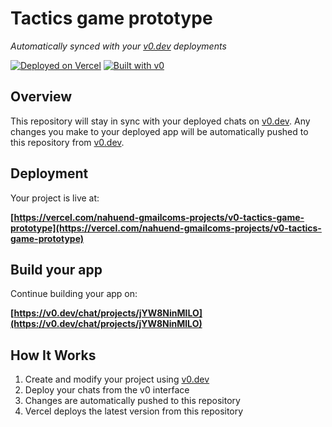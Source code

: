 # Tactics game prototype

*Automatically synced with your [v0.dev](https://v0.dev) deployments*

[![Deployed on Vercel](https://img.shields.io/badge/Deployed%20on-Vercel-black?style=for-the-badge&logo=vercel)](https://vercel.com/nahuend-gmailcoms-projects/v0-tactics-game-prototype)
[![Built with v0](https://img.shields.io/badge/Built%20with-v0.dev-black?style=for-the-badge)](https://v0.dev/chat/projects/jYW8NinMlLO)

## Overview

This repository will stay in sync with your deployed chats on [v0.dev](https://v0.dev).
Any changes you make to your deployed app will be automatically pushed to this repository from [v0.dev](https://v0.dev).

## Deployment

Your project is live at:

**[https://vercel.com/nahuend-gmailcoms-projects/v0-tactics-game-prototype](https://vercel.com/nahuend-gmailcoms-projects/v0-tactics-game-prototype)**

## Build your app

Continue building your app on:

**[https://v0.dev/chat/projects/jYW8NinMlLO](https://v0.dev/chat/projects/jYW8NinMlLO)**

## How It Works

1. Create and modify your project using [v0.dev](https://v0.dev)
2. Deploy your chats from the v0 interface
3. Changes are automatically pushed to this repository
4. Vercel deploys the latest version from this repository
